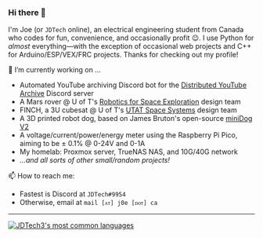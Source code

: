 ### Hi there 👋

I'm Joe (or `JDTech` online), an electrical engineering student from Canada who codes for fun, convenience, and occasionally profit 😉. I use Python for *almost* everything—with the exception of occasional web projects and C++ for Arduino/ESP/VEX/FRC projects. Thanks for checking out my profile!

🔭 I’m currently working on ...

- Automated YouTube archiving Discord bot for the [Distributed YouTube Archive](https://j0e.ca/yt/) Discord server
- A Mars rover @ U of T's [Robotics for Space Exploration](https://rsx.squarespace.com) design team
- FINCH, a 3U cubesat @ U of T's [UTAT Space Systems](https://www.utat.ca/) design team
- A 3D printed robot dog, based on James Bruton's open-source [miniDog V2](https://github.com/XRobots/miniDogV2)
- A voltage/current/power/energy meter using the Raspberry Pi Pico, aiming to be ± 0.1% @ 0-24V and 0-1A
- My homelab: Proxmox server, TrueNAS NAS, and 10G/40G network
- *...and all sorts of other small/random projects!*

📫 How to reach me:
- Fastest is Discord at `JDTech#9954`
- Otherwise, email at `mail [ᴀᴛ] j0e [ᴅᴏᴛ] ca`

---

<!-- [![JDTech3's GitHub stats](https://github-readme-stats.vercel.app/api?username=jdtech3&count_private=true&show_icons=true&include_all_commits=true)](https://github.com/anuraghazra/github-readme-stats) -->

[![JDTech3's most common languages](https://github-readme-stats.vercel.app/api/top-langs/?username=jdtech3&layout=compact&theme=radical)](https://github.com/anuraghazra/github-readme-stats)


<!--
**jdtech3/jdtech3** is a ✨ _special_ ✨ repository because its `README.md` (this file) appears on your GitHub profile.

Here are some ideas to get you started:

- 🔭 I’m currently working on ...
- 🌱 I’m currently learning ...
- 👯 I’m looking to collaborate on ...
- 🤔 I’m looking for help with ...
- 💬 Ask me about ...
- 📫 How to reach me: ...
- 😄 Pronouns: ...
- ⚡ Fun fact: ...
-->
